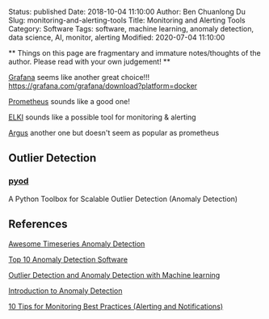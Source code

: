 Status: published
Date: 2018-10-04 11:10:00
Author: Ben Chuanlong Du
Slug: monitoring-and-alerting-tools
Title: Monitoring and Alerting Tools
Category: Software
Tags: software, machine learning, anomaly detection, data science, AI, monitor, alerting
Modified: 2020-07-04 11:10:00

**
Things on this page are
fragmentary and immature notes/thoughts of the author.
Please read with your own judgement!
**

[Grafana](https://grafana.com/)
seems like another great choice!!!
https://grafana.com/grafana/download?platform=docker

[Prometheus](https://github.com/prometheus/prometheus)
sounds like a good one!

[ELKI](https://github.com/elki-project/elki)
sounds like a possible tool for monitoring & alerting

[Argus](https://github.com/salesforce/Argus)
another one but doesn't seem as popular as prometheus

## Outlier Detection

### [pyod](https://github.com/yzhao062/pyod)

A Python Toolbox for Scalable Outlier Detection (Anomaly Detection)


## References

[Awesome Timeseries Anomaly Detection](https://github.com/rob-med/awesome-TS-anomaly-detection)

[Top 10 Anomaly Detection Software](https://www.predictiveanalyticstoday.com/top-anomaly-detection-software/)

[Outlier Detection and Anomaly Detection with Machine learning](https://medium.com/@mehulved1503/outlier-detection-and-anomaly-detection-with-machine-learning-caa96b34b7f6)


[Introduction to Anomaly Detection](https://www.datascience.com/blog/python-anomaly-detection)


[10 Tips for Monitoring Best Practices (Alerting and Notifications)](http://www.monitis.com/blog/10-tips-for-monitoring-best-practices-alerting-and-notifications/)
